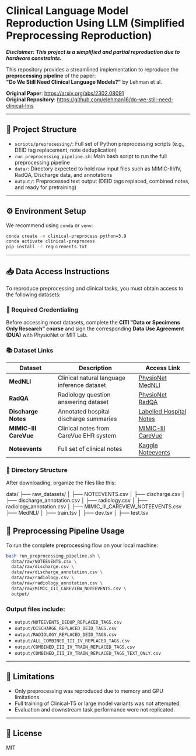 # Clinical Language Model Reproduction Using LLM (Simplified Preprocessing Reproduction)

***Disclaimer: This project is a simplified and partial reproduction due to hardware constraints.***  

This repository provides a streamlined implementation to reproduce the **preprocessing pipeline** of the paper:  
**"Do We Still Need Clinical Language Models?"** by Lehman et al.

**Original Paper**: https://arxiv.org/abs/2302.08091  
**Original Repository**: https://github.com/elehman16/do-we-still-need-clinical-lms

---

## 🔧 Project Structure

- `scripts/preprocessing/`: Full set of Python preprocessing scripts (e.g., DEID tag replacement, note deduplication)
- `run_preprocessing_pipeline.sh`: Main bash script to run the full preprocessing pipeline
- `data/`: Directory expected to hold raw input files such as MIMIC-III/IV, RadQA, Discharge data, and annotations
- `output/`: Preprocessed text output (DEID tags replaced, combined notes, and ready for pretraining)

---

## ⚙️ Environment Setup

We recommend using `conda` or `venv`:

```bash
conda create -n clinical-preprocess python=3.9
conda activate clinical-preprocess
pip install -r requirements.txt
```

---

## 📥 Data Access Instructions

To reproduce preprocessing and clinical tasks, you must obtain access to the following datasets:

### 🔐 Required Credentialing
Before accessing most datasets, complete the **CITI "Data or Specimens Only Research" course** and sign the corresponding **Data Use Agreement (DUA)** with PhysioNet or MIT Lab.

### 📚 Dataset Links

| Dataset               | Description                                   | Access Link                                                                 |
|------------------------|-----------------------------------------------|------------------------------------------------------------------------------|
| **MedNLI**             | Clinical natural language inference dataset   | [PhysioNet MedNLI](https://physionet.org/content/mednli/1.0.0/)              |
| **RadQA**              | Radiology question answering dataset          | [PhysioNet RadQA](https://physionet.org/content/radqa/1.0.0/)                |
| **Discharge Notes**    | Annotated hospital discharge summaries        | [Labelled Hospital Notes](https://physionet.org/content/labelled-notes-hospital-course/1.2.0/) |
| **MIMIC-III CareVue**  | Clinical notes from CareVue EHR system        | [MIMIC-III CareVue](https://physionet.org/content/mimic3-carevue/1.4/)       |
| **Noteevents**         | Full set of clinical notes                    | [Kaggle Noteevents](https://www.kaggle.com/datasets/hussameldinanwer/noteevents-mimic-iii) |

### 🔧 Directory Structure

After downloading, organize the files like this:

data/
├── raw_datasets/
│ ├── NOTEEVENTS.csv
│ ├── discharge.csv
│ ├── discharge_annotation.csv
│ ├── radiology.csv
│ ├── radiology_annotation.csv
│ ├── MIMIC_III_CAREVIEW_NOTEEVENTS.csv
├── MedNLI/
│ ├── train.tsv
│ ├── dev.tsv
│ ├── test.tsv

## 🚀 Preprocessing Pipeline Usage

To run the complete preprocessing flow on your local machine:

```bash
bash run_preprocessing_pipeline.sh \
  data/raw/NOTEEVENTS.csv \
  data/raw/discharge.csv \
  data/raw/discharge_annotation.csv \
  data/raw/radiology.csv \
  data/raw/radiology_annotation.csv \
  data/raw/MIMIC_III_CAREVIEW_NOTEEVENTS.csv \
  output/
```

### Output files include:
- `output/NOTEEVENTS_DEDUP_REPLACED_TAGS.csv`
- `output/DISCHARGE_REPLACED_DEID_TAGS.csv`
- `output/RADIOLOGY_REPLACED_DEID_TAGS.csv`
- `output/ALL_COMBINED_III_IV_REPLACED_TAGS.csv`
- `output/COMBINED_III_IV_TRAIN_REPLACED_TAGS.csv`
- `output/COMBINED_III_IV_TRAIN_REPLACED_TAGS_TEXT_ONLY.csv`

---

## 📌 Limitations

- Only preprocessing was reproduced due to memory and GPU limitations.
- Full training of Clinical-T5 or large model variants was not attempted.
- Evaluation and downstream task performance were not replicated.

---

## 📄 License

MIT